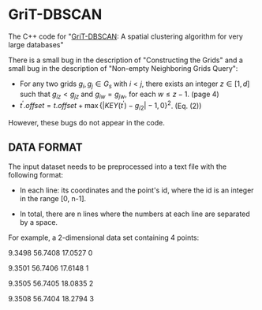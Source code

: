 # GriT-DBSCAN

The C++ code for "[GriT-DBSCAN](https://arxiv.org/pdf/2210.07580.pdf): A spatial clustering algorithm for very large databases"

There is a small bug in the description of "Constructing the Grids" and a small bug in the description of "Non-empty Neighboring Grids Query":
- For any two grids $g_i, g_j \in G_s$ with $i < j$, there exists an integer $z\in [1, d]$ such that $g_{iz} < g_{jz}$ and $g_{iw} = g_{jw}$, for each $w\leq z-1$. (page 4)
- $t^\prime.offset = t.offset+\max\{|KEY(t^\prime) - g_{i2}|-1,0\}^2$. (Eq. (2))

However, these bugs do not appear in the code.

## DATA FORMAT
The input dataset needs to be preprocessed into a text file with the following format:

* In each line: its coordinates and the point's id, where the id is an integer in the range [0,  n-1].

* In total, there are n lines where the numbers at each line are separated by a space. 

For example, a 2-dimensional data set containing 4 points:
 
9.3498     56.7408     17.0527     0

9.3501     56.7406     17.6148     1

9.3505     56.7405     18.0835     2

9.3508     56.7404     18.2794     3

